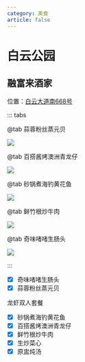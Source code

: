 ```yaml
---
category: 美食
article: false
---
```


# 白云公园

## 融富来酒家

<i class="fa-solid fa-location-dot"></i> 位置：<a href="https://ditu.amap.com/place/B0J3F76LNU" target="_blank">白云大道南668号</a>

::: tabs

@tab 蒜蓉粉丝蒸元贝

![](https://img.sherry4869.com/blog/life/food/china/guangdong/guangzhou/by/bygy/img_4.jpg)

@tab 百搭酱烤澳洲青龙仔

![](https://img.sherry4869.com/blog/life/food/china/guangdong/guangzhou/by/bygy/img_2.jpg)

@tab 砂锅煮海钓黄花鱼

![](https://img.sherry4869.com/blog/life/food/china/guangdong/guangzhou/by/bygy/img.jpg)

@tab 鲜竹根炒牛肉

![](https://img.sherry4869.com/blog/life/food/china/guangdong/guangzhou/by/bygy/img_3.jpg)

@tab 奇味啫啫生肠头

![](https://img.sherry4869.com/blog/life/food/china/guangdong/guangzhou/by/bygy/img_5.jpg)

:::

- [x] 奇味啫啫生肠头
- [x] 蒜蓉粉丝蒸元贝

龙虾双人套餐

- [x] 砂锅煮海钓黄花鱼
- [x] 百搭酱烤澳洲青龙仔
- [x] 鲜竹根炒牛肉
- [x] 生炒菜心
- [x] 原盅炖汤